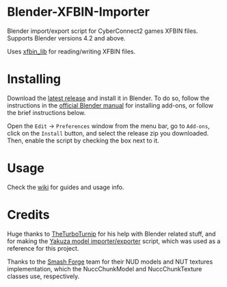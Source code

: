 # Blender-XFBIN-Importer
 Blender import/export script for CyberConnect2 games XFBIN files. Supports Blender versions 4.2 and above.
 
 Uses [xfbin_lib](https://github.com/SutandoTsukai181/xfbin_lib) for reading/writing XFBIN files.

# Installing
Download the [latest release](https://github.com/Al-Hydra/Blender-XFBIN-Importer/releases/latest) and install it in Blender. To do so, follow the instructions in the [official Blender manual](https://docs.blender.org/manual/en/latest/editors/preferences/addons.html) for installing add-ons, or follow the brief instructions below.

Open the `Edit` -> `Preferences` window from the menu bar, go to `Add-ons`, click on the `Install` button, and select the release zip you downloaded. Then, enable the script by checking the box next to it.

# Usage
Check the [wiki](https://github.com/SutandoTsukai181/cc2_xfbin_blender/wiki) for guides and usage info.

# Credits
Huge thanks to [TheTurboTurnip](https://github.com/theturboturnip) for his help with Blender related stuff, and for making the [Yakuza model importer/exporter](https://github.com/theturboturnip/yk_gmd_io) script, which was used as a reference for this project.

Thanks to the [Smash Forge](https://github.com/jam1garner/Smash-Forge) team for their NUD models and NUT textures implementation, which the NuccChunkModel and NuccChunkTexture classes use, respectively.

